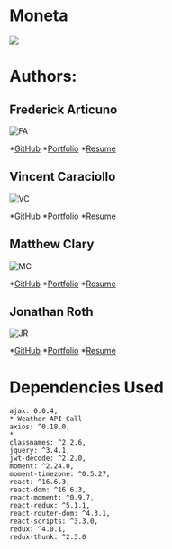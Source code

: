 # Moneta 
![](https://github.com/vin-cent321/Moneta/blob/master/client/src/components/layout/logofinal_2.jpg)

# Authors:
## Frederick Articuno
![FA](https://avatars1.githubusercontent.com/u/44718784?s=100&v=4)

*[GitHub](https://github.com/fkarticuno)
*[Portfolio](https://fkarticuno.github.io/CodingPortfolio/)
*[Resume](https://fkarticuno.github.io/CodingPortfolio/Resume_DEC2019_std.pdf)
## Vincent Caraciollo
![VC](https://avatars3.githubusercontent.com/u/52013834?s=100&v=4)

*[GitHub](https://github.com/vin-cent321)
*[Portfolio](https://vin-cent321.github.io/Bootstrap-Portfolio/)
*[Resume](https://reactjs.org)
## Matthew Clary
![MC](https://avatars2.githubusercontent.com/u/52682135?s=100&v=4)

*[GitHub](https://github.com/clarymt)
*[Portfolio](https://clarymt.github.io/Bootstrap-Portfolio/)
*[Resume](https://reactjs.org)
## Jonathan Roth
![JR](https://avatars0.githubusercontent.com/u/32680255?s=100&v=4)

*[GitHub](https://github.com/brucegenerator)
*[Portfolio](https://brucegenerator.github.io/Responsive-Portfolio/)
*[Resume](https://reactjs.org)

# Dependencies Used
    ajax: 0.0.4,
    * Weather API Call
    axios: ^0.18.0,
    * 
    classnames: ^2.2.6,
    jquery: ^3.4.1,
    jwt-decode: ^2.2.0,
    moment: ^2.24.0,
    moment-timezone: ^0.5.27,
    react: ^16.6.3,
    react-dom: ^16.6.3,
    react-moment: ^0.9.7,
    react-redux: ^5.1.1,
    react-router-dom: ^4.3.1,
    react-scripts: ^3.3.0,
    redux: ^4.0.1,
    redux-thunk: ^2.3.0